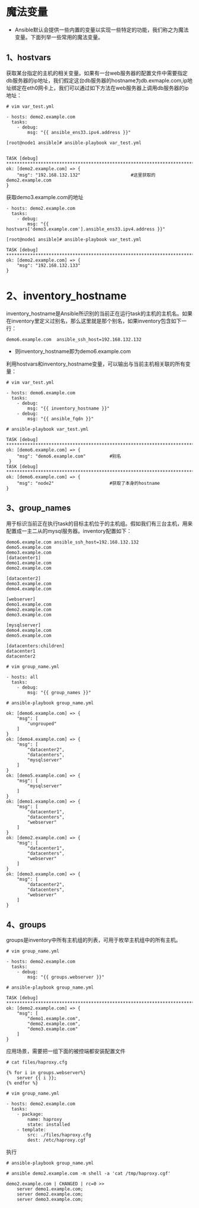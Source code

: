 # 魔法变量

- Ansible默认会提供一些内置的变量以实现一些特定的功能，我们称之为魔法变量。下面列举一些常用的魔法变量。

## 1、hostvars

获取某台指定的主机的相关变量。如果有一台web服务器的配置文件中需要指定db服务器的ip地址，我们假定这台db服务器的hostname为db.exmaple.com,ip地址绑定在eth0网卡上，我们可以通过如下方法在web服务器上调用db服务器的ip地址：
```
# vim var_test.yml

- hosts: demo2.example.com
  tasks:
    - debug:
        msg: "{{ ansible_ens33.ipv4.address }}"
```

```
[root@node1 ansible]# ansible-playbook var_test.yml


TASK [debug] **********************************************************************************************************************************
ok: [demo2.example.com] => {
    "msg": "192.168.132.132"                   #这里获取的demo2.example.com
}
```

获取demo3.example.com的地址
```
- hosts: demo2.example.com
  tasks:
    - debug:
        msg: "{{ hostvars['demo3.example.com'].ansible_ens33.ipv4.address }}"
```

```
[root@node1 ansible]# ansible-playbook var_test.yml

TASK [debug] **********************************************************************************************************************************
ok: [demo2.example.com] => {
    "msg": "192.168.132.133"
}
```

# 2、inventory_hostname

inventory_hostname是Ansible所识别的当前正在运行task的主机的主机名。如果在inventory里定义过别名，那么这里就是那个别名，如果inventory包含如下一行：
```
demo6.example.com  ansible_ssh_host=192.168.132.132
```
- 则inventory_hostname即为demo6.example.com

利用hostvars和inventory_hostname变量，可以输出与当前主机相关联的所有变量：
```
# vim var_test.yml

- hosts: demo6.example.com
  tasks:
    - debug:
        msg: "{{ inventory_hostname }}"
    - debug:
        msg: "{{ ansible_fqdn }}"
```

```
# ansible-playbook var_test.yml

TASK [debug] **********************************************************************************************************************************
ok: [demo6.example.com] => {
    "msg": "demo6.example.com"         #别名
 }
TASK [debug] **********************************************************************************************************************************
ok: [demo6.example.com] => {
    "msg": "node2"                     #获取了本身的hostname
}
```

## 3、group_names

用于标识当前正在执行task的目标主机位于的主机组。假如我们有三台主机，用来配置成一主二从的mysql服务器。inventory配置如下：
```
demo6.example.com ansible_ssh_host=192.168.132.132
demo5.example.com
demo3.example.com
[datacenter1]
demo1.example.com
demo2.example.com

[datacenter2]
demo3.example.com
demo4.example.com

[webserver]
demo1.example.com
demo2.example.com
demo3.example.com

[mysqlserver]
demo4.example.com
demo5.example.com

[datacenters:children]
datacenter1
datacenter2
```

```
# vim group_name.yml

- hosts: all
  tasks:
    - debug:
        msg: "{{ group_names }}"
```

```
# ansible-playbook group_name.yml

ok: [demo6.example.com] => {
    "msg": [
        "ungrouped"
    ]
}
ok: [demo4.example.com] => {
    "msg": [
        "datacenter2", 
        "datacenters", 
        "mysqlserver"
    ]
}
ok: [demo5.example.com] => {
    "msg": [
        "mysqlserver"
    ]
}
ok: [demo1.example.com] => {
    "msg": [
        "datacenter1", 
        "datacenters", 
        "webserver"
    ]
}
ok: [demo2.example.com] => {
    "msg": [
        "datacenter1", 
        "datacenters", 
        "webserver"
    ]
}
ok: [demo3.example.com] => {
    "msg": [
        "datacenter2", 
        "datacenters", 
        "webserver"
    ]
}
```

## 4、groups

groups是inventory中所有主机组的列表，可用于枚举主机组中的所有主机。
```
# vim group_name.yml

- hosts: demo2.example.com
  tasks:
    - debug:
        msg: "{{ groups.webserver }}"
```                       

```
# ansible-playbook group_name.yml

TASK [debug] **********************************************************************************************************************************
ok: [demo2.example.com] => {
    "msg": [
        "demo1.example.com", 
        "demo2.example.com", 
        "demo3.example.com"
    ]
}
```

应用场景，需要把一组下面的被控端都安装配置文件
```
# cat files/haproxy.cfg

{% for i in groups.webserver%}
    server {{ i }};
{% endfor %}
```

```
# vim group_name.yml

- hosts: demo2.example.com
  tasks:
    - package:
        name: haproxy
        state: installed
    - template:
        src: ./files/haproxy.cfg
        dest: /etc/haproxy.cgf
```

执行
```
# ansible-playbook group_name.yml 

# ansible demo2.example.com -m shell -a 'cat /tmp/haproxy.cgf'

demo2.example.com | CHANGED | rc=0 >>
    server demo1.example.com;
    server demo2.example.com;
    server demo3.example.com;
```
